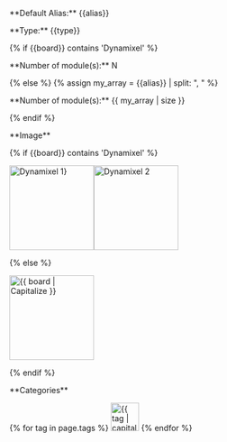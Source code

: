 <div class="sheet" markdown="1">
<p class="sheet-title" markdown="1">**Default Alias:** {{alias}}</p>
<p class="sheet-title" markdown="1">**Type:** {{type}}</p>
{% if {{board}} contains 'Dynamixel' %}
<p class="sheet-title" markdown="1">**Number of module(s):** N</p>
{% else %}
{% assign my_array = {{alias}} | split: ", " %}
<p class="sheet-title" markdown="1">**Number of module(s):** {{ my_array | size }}</p>
{% endif %}
<p class="sheet-title" markdown="1">**Image**</p>
{% if {{board}} contains 'Dynamixel' %}
<p class="indent" markdown="1"><img height="150" src="/assets/img/dxl1-module.png" alt="Dynamixel 1}"><img height="150" src="/assets/img/dxl2-module.png" alt="Dynamixel 2"></p>
{% else %}
<p class="indent" markdown="1"><img height="150" src="/assets/img/{{ board | downcase | replace: ' ', '-' }}-module.png" alt="{{ board | Capitalize }}"></p>
{% endif %}
<p class="sheet-title" markdown="1">**Categories**</p>
<p class="indent" markdown="1">
{% for tag in page.tags %}
  <a href="{{ "/" | absolute_url }}tags.html"><img height="50" src="/assets/img/sticker-{{ tag }}.png" alt="{{ tag | capitalize }}"></a>
{% endfor %}
</p>
</div>
